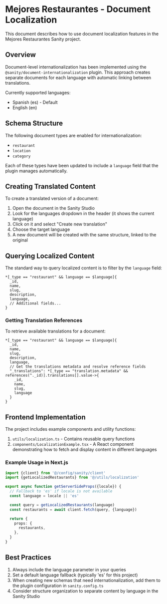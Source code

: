 # Mejores Restaurantes - Document Localization

This document describes how to use document localization features in the Mejores Restaurantes Sanity project.

## Overview

Document-level internationalization has been implemented using the `@sanity/document-internationalization` plugin. This approach creates separate documents for each language with automatic linking between translations.

Currently supported languages:

- Spanish (es) - Default
- English (en)

## Schema Structure

The following document types are enabled for internationalization:

- `restaurant`
- `location`
- `category`

Each of these types have been updated to include a `language` field that the plugin manages automatically.

## Creating Translated Content

To create a translated version of a document:

1. Open the document in the Sanity Studio
2. Look for the languages dropdown in the header (it shows the current language)
3. Click on it and select "Create new translation"
4. Choose the target language
5. A new document will be created with the same structure, linked to the original

## Querying Localized Content

The standard way to query localized content is to filter by the `language` field:

```groq
*[_type == "restaurant" && language == $language]{
  _id,
  name,
  slug,
  description,
  language,
  // Additional fields...
}
```

### Getting Translation References

To retrieve available translations for a document:

```groq
*[_type == "restaurant" && language == $language]{
  _id,
  name,
  slug,
  description,
  language,
  // Get the translations metadata and resolve reference fields
  "_translations": *[_type == "translation.metadata" && references(^._id)].translations[].value->{
    _id,
    name,
    slug,
    language
  }
}
```

## Frontend Implementation

The project includes example components and utility functions:

1. `utils/localization.ts` - Contains reusable query functions
2. `components/LocalizationExample.tsx` - A React component demonstrating how to fetch and display content in different languages

### Example Usage in Next.js

```typescript
import {client} from '@/config/sanity/client'
import {getLocalizedRestaurants} from '@/utils/localization'

export async function getServerSideProps({locale}) {
  // Fallback to 'es' if locale is not available
  const language = locale || 'es'

  const query = getLocalizedRestaurants(language)
  const restaurants = await client.fetch(query, {language})

  return {
    props: {
      restaurants,
    },
  }
}
```

## Best Practices

1. Always include the language parameter in your queries
2. Set a default language fallback (typically 'es' for this project)
3. When creating new schemas that need internationalization, add them to the plugin configuration in `sanity.config.ts`
4. Consider structure organization to separate content by language in the Sanity Studio
